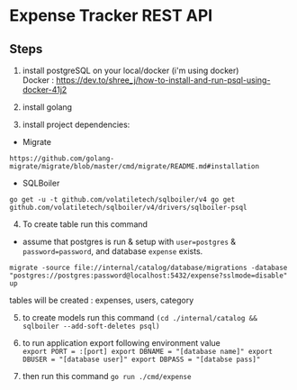 # Expense Tracker REST API

## Steps
1. install postgreSQL on your local/docker (i'm using docker)\
Docker : https://dev.to/shree_j/how-to-install-and-run-psql-using-docker-41j2

2. install golang

3. install project dependencies:
* Migrate

`https://github.com/golang-migrate/migrate/blob/master/cmd/migrate/README.md#installation`

* SQLBoiler

`go get -u -t github.com/volatiletech/sqlboiler/v4
go get github.com/volatiletech/sqlboiler/v4/drivers/sqlboiler-psql`

4. To create table run this command
* assume that postgres is run & setup with `user=postgres` & `password=password`, and database `expense` exists.

`migrate -source file://internal/catalog/database/migrations -database "postgres://postgres:password@localhost:5432/expense?sslmode=disable" up`

tables will be created : expenses, users, category

5. to create models run this command
`(cd ./internal/catalog && sqlboiler --add-soft-deletes psql)`

6. to run application export following environment value\
`export PORT = :[port]
export DBNAME = "[database name]"
export DBUSER = "[database user]"
export DBPASS = "[databse pass]"`

7. then run this command 
`go run ./cmd/expense`
